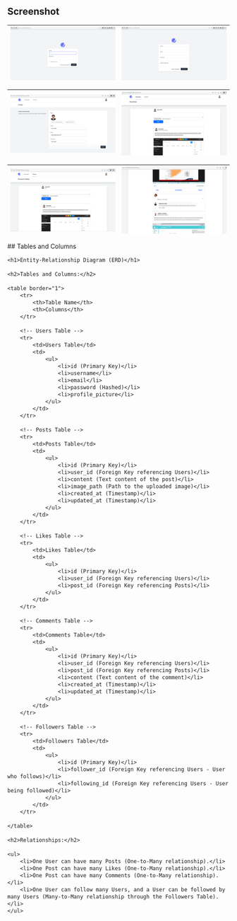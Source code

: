 ## Screenshot
<table>
    <thead>
        <tr>
            <th>
                <img src="screenshots/login.png" alt="user login ss">
            </th>
            <th>
                <img src="screenshots/signup.png" alt="signup ss">
            </th>
        </tr>
    </thead>
</table>

<table>
    <thead>
        <tr>
            <th>
                <img src="screenshots/profile.png" alt="profile">
            </th>
            <th>
                <img src="screenshots/newsfeed.png" alt="newsfeed ss">
            </th>
        </tr>
    </thead>
</table>

<table>
    <thead>
        <tr>
            <th>
                <img src="screenshots/timeline.png" alt="timeline ss">
            </th>
            <th>
                <img src="screenshots/posts.png" alt="posts ss">
            </th>
        </tr>
    </thead>
</table>
## Tables and Columns

    <h1>Entity-Relationship Diagram (ERD)</h1>
    
    <h2>Tables and Columns:</h2>
    
    <table border="1">
        <tr>
            <th>Table Name</th>
            <th>Columns</th>
        </tr>
        
        <!-- Users Table -->
        <tr>
            <td>Users Table</td>
            <td>
                <ul>
                    <li>id (Primary Key)</li>
                    <li>username</li>
                    <li>email</li>
                    <li>password (Hashed)</li>
                    <li>profile_picture</li>
                </ul>
            </td>
        </tr>
        
        <!-- Posts Table -->
        <tr>
            <td>Posts Table</td>
            <td>
                <ul>
                    <li>id (Primary Key)</li>
                    <li>user_id (Foreign Key referencing Users)</li>
                    <li>content (Text content of the post)</li>
                    <li>image_path (Path to the uploaded image)</li>
                    <li>created_at (Timestamp)</li>
                    <li>updated_at (Timestamp)</li>
                </ul>
            </td>
        </tr>
        
        <!-- Likes Table -->
        <tr>
            <td>Likes Table</td>
            <td>
                <ul>
                    <li>id (Primary Key)</li>
                    <li>user_id (Foreign Key referencing Users)</li>
                    <li>post_id (Foreign Key referencing Posts)</li>
                </ul>
            </td>
        </tr>
        
        <!-- Comments Table -->
        <tr>
            <td>Comments Table</td>
            <td>
                <ul>
                    <li>id (Primary Key)</li>
                    <li>user_id (Foreign Key referencing Users)</li>
                    <li>post_id (Foreign Key referencing Posts)</li>
                    <li>content (Text content of the comment)</li>
                    <li>created_at (Timestamp)</li>
                    <li>updated_at (Timestamp)</li>
                </ul>
            </td>
        </tr>
        
        <!-- Followers Table -->
        <tr>
            <td>Followers Table</td>
            <td>
                <ul>
                    <li>id (Primary Key)</li>
                    <li>follower_id (Foreign Key referencing Users - User who follows)</li>
                    <li>following_id (Foreign Key referencing Users - User being followed)</li>
                </ul>
            </td>
        </tr>
        
    </table>
    
    <h2>Relationships:</h2>
    
    <ul>
        <li>One User can have many Posts (One-to-Many relationship).</li>
        <li>One Post can have many Likes (One-to-Many relationship).</li>
        <li>One Post can have many Comments (One-to-Many relationship).</li>
        <li>One User can follow many Users, and a User can be followed by many Users (Many-to-Many relationship through the Followers Table).</li>
    </ul>

